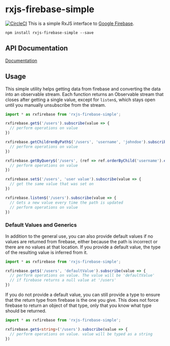 # rxjs-firebase-simple
[![CircleCI](https://circleci.com/gh/dkwares/rxjs-firebase-simple.svg?style=svg)](https://circleci.com/gh/dkwares/rxjs-firebase-simple)
This is a simple RxJS interface to [Google Firebase](https://firebase.google.com/). 
```
npm install rxjs-firebase-simple --save
```

## API Documentation
[Documentation](documentation/)

## Usage
This simple utility helps getting data from firebase and converting the data into an observable stream. Each function returns an Observable stream that closes after getting a single value, except for ```listen$```, which stays open until you manually unsubscribe from the stream.
```typescript
import * as rxfirebase from 'rxjs-firebase-simple';

rxfirebase.get$('/users').subscribe(value => {
  // perform operations on value
})

rxfirebase.getChildrenByPath$('/users', 'username', 'johndoe').subscribe(value => {
  // perform operations on value
})

rxfirebase.getByQuery$('/users', (ref => ref.orderByChild('username').equalTo('johndoe'))).subscribe(value => {
  // perform operations on value
})

rxfirebase.set$('/users', 'user value').subscribe(value => {
  // get the same value that was set on
})

rxfirebase.listen$('/users').subscribe(value => {
  // Gets a new value every time the path is updated
  // perform operations on value
})
```

### Default Values and Generics
In addition to the general use, you can also provide default values if no values are returned from firebase, either because the path is incorrect or there are no values at that location. If you provide a default value, the type of the resulting value is inferred from it.
```typescript
import * as rxfirebase from 'rxjs-firebase-simple';

rxfirebase.get$('/users', 'defaultValue').subscribe(value => {
  // perform operations on value. The value will be 'defaultValue'
  // if firebase returns a null value at '/users'
})
```

If you do not provide a default value, you can still provide a type to ensure that the return type from firebase is the one you give. This does not force firebase to return an object of that type, only that you know what type should be returned.
```typescript
import * as rxfirebase from 'rxjs-firebase-simple';

rxfirebase.get$<string>('/users').subscribe(value => {
  // perform operations on value. value will be typed as a string
})
```
